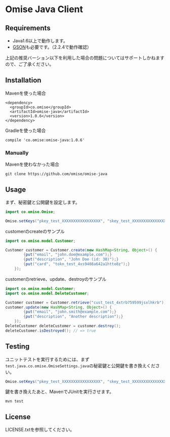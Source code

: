# Omise Java Client

## Requirements

* Java1.6以上で動作します。
* [GSON](https://code.google.com/p/google-gson/)も必要です。（2.2.4で動作確認）

上記の推奨バーション以下を利用した場合の問題についてはサポートしかねますので、ご了承ください。

## Installation

Mavenを使った場合

```
<dependency>
  <groupId>co.omise</groupId>
  <artifactId>omise-java</artifactId>
  <version>1.0.6</version>
</dependency>
```

Gradleを使った場合

```
compile 'co.omise:omise-java:1.0.6'
```

### Manually

Mavenを使わなかった場合

```
git clone https://github.com/omise/omise-java
```

## Usage

まず、秘密鍵と公開鍵を設定します。

```java
import co.omise.Omise;

Omise.setKeys("pkey_test_XXXXXXXXXXXXXXXXX", "skey_test_XXXXXXXXXXXXXXXXX");
```

customerのcreateのサンプル

```java
import co.omise.model.Customer;

Customer customer = Customer.create(new HashMap<String, Object>() {
		{put("email", "john.doe@example.com");}
		{put("description", "John Doe (id: 30)");}
		{put("card", "tokn_test_4xs9408a642a1htto8z");}
	});
```

customerのretrieve、update、destroyのサンプル

```java
import co.omise.model.Customer;
import co.omise.model.DeleteCustomer;

Customer customer = Customer.retrieve("cust_test_4xtrb759599jsxlhkrb");
customer.update(new HashMap<String, Object>() {
		{put("email", "john.smith@example.com");}
		{put("description", "Another description");}
	});
DeleteCustomer deleteCustomer = customer.destroy();
deleteCustomer.isDestroyed(); // => true
```

## Testing

ユニットテストを実行するためには、まず`test.java.co.omise.OmiseSettings.java`の秘密鍵と公開鍵を書き換えください。

```java
Omise.setKeys("pkey_test_XXXXXXXXXXXXXXXXX", "skey_test_XXXXXXXXXXXXXXXXX");
```

鍵を書き換えたあと、MavenでJUnitを実行させます。

```
mvn test
```

## License

LICENSE.txtを参照してください。
